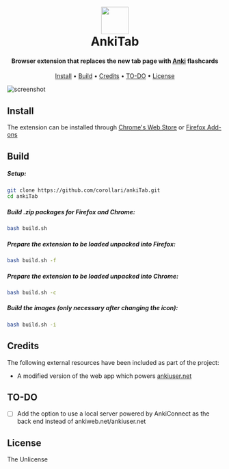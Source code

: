 
<h1 align="center">
  <br>
  <img src="https://raw.githubusercontent.com/corollari/ankiTab/master/promo/icon.png" width="64"></a>
  <br>
  AnkiTab
  <br>
</h1>

<h4 align="center">Browser extension that replaces the new tab page with <a href="https://apps.ankiweb.net/" target="_blank">Anki</a> flashcards</h4>

<p align="center">
  <a href="#install">Install</a> •
  <a href="#build">Build</a> •
  <a href="#credits">Credits</a> •
  <a href="#to-do">TO-DO</a> •
  <a href="#license">License</a>
</p>

![screenshot](https://raw.githubusercontent.com/corollari/ankiTab/master/promo/screenshot.png)

## Install
The extension can be installed through [Chrome's Web Store](https://chrome.google.com/webstore/detail/ankitab/ihoaepdiibjbifnhcjoaddgcnfgjmjdk) or [Firefox Add-ons](https://addons.mozilla.org/en-US/firefox/addon/ankitab/)

## Build
##### Setup:
```bash
git clone https://github.com/corollari/ankiTab.git
cd ankiTab
```

##### Build .zip packages for Firefox and Chrome:
```bash
bash build.sh
```

##### Prepare the extension to be loaded unpacked into Firefox:
```bash
bash build.sh -f
```

##### Prepare the extension to be loaded unpacked into Chrome:
```bash
bash build.sh -c
```

##### Build the images (only necessary after changing the icon):
```bash
bash build.sh -i
```

## Credits
The following external resources have been included as part of the project:
- A modified version of the web app which powers [ankiuser.net](https://ankiuser.net/study/)

## TO-DO
- [ ] Add the option to use a local server powered by AnkiConnect as the back end instead of ankiweb.net/ankiuser.net

## License
The Unlicense
